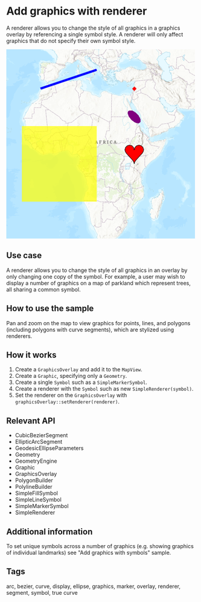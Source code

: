 # Add graphics with renderer

A renderer allows you to change the style of all graphics in a graphics overlay by referencing a single symbol style.
A renderer will only affect graphics that do not specify their own symbol style.

![](screenshot.png)

## Use case

A renderer allows you to change the style of all graphics in an overlay by only changing one copy of the symbol. For example, a user may wish to display a number of graphics on a map of parkland which represent trees, all sharing a common symbol.

## How to use the sample

Pan and zoom on the map to view graphics for points, lines, and polygons (including polygons with curve segments), which are stylized using renderers.

## How it works

1. Create a `GraphicsOverlay` and add it to the `MapView`.
2. Create a `Graphic`, specifying only a `Geometry`.
3. Create a single `Symbol` such as a `SimpleMarkerSymbol`.
4. Create a renderer with the `Symbol` such as new `SimpleRenderer(symbol)`.
5. Set the renderer on the `GraphicsOverlay` with `graphicsOverlay::setRenderer(renderer)`.

## Relevant API

* CubicBezierSegment
* EllipticArcSegment
* GeodesicEllipseParameters
* Geometry
* GeometryEngine
* Graphic
* GraphicsOverlay
* PolygonBuilder
* PolylineBuilder
* SimpleFillSymbol
* SimpleLineSymbol
* SimpleMarkerSymbol
* SimpleRenderer

## Additional information

To set unique symbols across a number of graphics (e.g. showing graphics of individual landmarks) see "Add graphics with symbols" sample.

## Tags

arc, bezier, curve, display, ellipse, graphics, marker, overlay, renderer, segment, symbol, true curve
